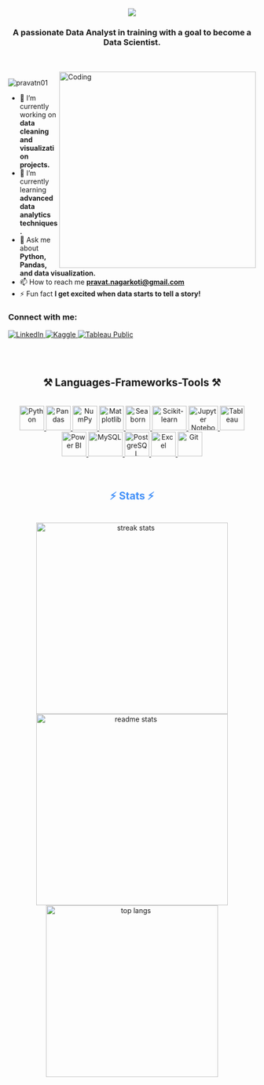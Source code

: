 <h1 align="center">
    <img src="https://readme-typing-svg.herokuapp.com/?font=Righteous&size=35&center=true&vCenter=true&width=500&height=70&duration=2500&lines=Hi+There!+👋;+I'm+Pravat+Nagarkoti!&color=4491f8" />
</h1>

<h3 align="center">A passionate Data Analyst in training with a goal to become a Data Scientist.</h3>
<br>
<br>
<img align="right" alt="Coding" width="400" src="https://media3.giphy.com/media/v1.Y2lkPTc5MGI3NjExbGJhM2dzNGRubGowNWE0aXV5ZTVnZXhmZHAxeHgxZGRud2R3MXJjeSZlcD12MV9pbnRlcm5hbF9naWZfYnlfaWQmY3Q9Zw/l46Cy1rHbQ92uuLXa/giphy.webp">
<p align="left"> <img src="https://komarev.com/ghpvc/?username=pravatn01&label=Profile%20views&color=0e75b6&style=flat" alt="pravatn01" /> </p>

- 🔭 I’m currently working on **data cleaning and visualization projects.**
- 🌱 I’m currently learning **advanced data analytics techniques.**
- 💬 Ask me about **Python, Pandas, and data visualization.**
- 📫 How to reach me **pravat.nagarkoti@gmail.com**
- ⚡ Fun fact **I get excited when data starts to tell a story!**
<h3 align="left">Connect with me:</h3>
<p align="left">
    <a href="https://www.linkedin.com/in/pravat-nagarkoti-786177308/" target="_blank">
        <img src="https://img.shields.io/badge/LinkedIn-0077B5?style=for-the-badge&logo=linkedin&logoColor=white" alt="LinkedIn"/>
    </a>
    <a href="https://kaggle.com/pravatnagarkoti" target="_blank">
        <img src="https://img.shields.io/badge/Kaggle-20BEFF?style=for-the-badge&logo=kaggle&logoColor=white" alt="Kaggle"/>
    </a>
    <a href="https://public.tableau.com/app/profile/pravat.nagarkoti/vizzes" target="_blank">
        <img src="https://img.shields.io/badge/Tableau-E97627?style=for-the-badge&logo=tableau&logoColor=white" alt="Tableau Public"/>
    </a>
</p>
<br>
<br>
<h2 align="center">⚒️ Languages-Frameworks-Tools ⚒️</h2>
<br/>
<div align="center">
    <a href="https://en.wikipedia.org/wiki/Python_(programming_language)" target="_blank">
        <img src="https://img.icons8.com/?size=100&id=13441&format=png&color=000000" alt="Python" width="50" height="50"/>
    </a>
    <a href="https://en.wikipedia.org/wiki/Pandas_(software)" target="_blank">
        <img src="https://img.icons8.com/?size=100&id=xSkewUSqtErH&format=png&color=000000" alt="Pandas" width="50" height="50"/>
    </a>
    <a href="https://en.wikipedia.org/wiki/NumPy" target="_blank">
        <img src="https://img.icons8.com/?size=100&id=aR9CXyMagKIS&format=png&color=000000" alt="NumPy" width="50" height="50"/>
    </a>
    <a href="https://en.wikipedia.org/wiki/Matplotlib" target="_blank">
        <img src="https://upload.wikimedia.org/wikipedia/commons/thumb/0/01/Created_with_Matplotlib-logo.svg/2048px-Created_with_Matplotlib-logo.svg.png" alt="Matplotlib" width="50" height="50"/>
    </a>
    <a href="https://en.wikipedia.org/wiki/Seaborn_(software)" target="_blank">
        <img src="https://cdn.worldvectorlogo.com/logos/seaborn-1.svg" alt="Seaborn" width="50" height="50"/>
    </a>
    <a href="https://en.wikipedia.org/wiki/Scikit-learn" target="_blank">
        <img src="https://upload.wikimedia.org/wikipedia/commons/0/05/Scikit_learn_logo_small.svg" alt="Scikit-learn" width="70" height="50"/>
    </a>
    <a href="https://en.wikipedia.org/wiki/Jupyter_Notebook" target="_blank">
        <img src="https://img.icons8.com/?size=100&id=J0SgMWzAxqFj&format=png&color=000000" alt="Jupyter Notebook" width="60" height="50"/>
    </a>
    <a href="https://en.wikipedia.org/wiki/Tableau_Software" target="_blank">
        <img src="https://img.icons8.com/?size=100&id=9Kvi1p1F0tUo&format=png&color=000000" alt="Tableau" width="50" height="50"/>
    </a>
    <a href="https://en.wikipedia.org/wiki/Power_BI" target="_blank">
        <img src="https://img.icons8.com/?size=100&id=3sGOUDo9nJ4k&format=png&color=000000" alt="Power BI" width="50" height="50"/>
    </a>
    <a href="https://en.wikipedia.org/wiki/MySQL" target="_blank">
        <img src="https://www.mysql.com/common/logos/logo-mysql-170x115.png" alt="MySQL" width="70" height="50"/>
    </a>
    <a href="https://en.wikipedia.org/wiki/PostgreSQL" target="_blank">
        <img src="https://img.icons8.com/?size=100&id=38561&format=png&color=000000" alt="PostgreSQL" width="50" height="50"/>
    </a>
    <a href="https://en.wikipedia.org/wiki/Microsoft_Excel" target="_blank">
        <img src="https://img.icons8.com/?size=100&id=117561&format=png&color=000000" alt="Excel" width="50" height="50"/>
    </a>
    <a href="https://en.wikipedia.org/wiki/Git" target="_blank">
        <img src="https://img.icons8.com/?size=100&id=20906&format=png&color=000000" alt="Git" width="50" height="50"/>
    </a>
</div>

<br>
<br>
<h2 align="center" style="color:#4491f8;">⚡ Stats ⚡</h2>
<br>
<div align="center">
  <img width=390 src="https://github-readme-streak-stats.herokuapp.com/?user=pravatn01&count_private=true&theme=react&border_radius=10&date_format=M%20j%5B%2C%20Y%5D&stroke=FFFFFF&ring=4491f8&fire=4491f8&sideNums=4491f8&currStreakNum=4491f8&currStreakLabel=4491f8&sideLabels=4491f8&dates=FFFFFF" alt="streak stats"/>
  <img width=390 src="https://github-readme-stats.vercel.app/api?username=pravatn01&count_private=true&show_icons=true&theme=react&rank_icon=github&border_radius=10&title_color=4491f8&icon_color=4491f8&text_color=FFFFFF" alt="readme stats" />
  <br/>
  <img width=350 align="center" src="https://github-readme-stats.vercel.app/api/top-langs/?username=pravatn01&hide=HTML&langs_count=8&layout=compact&theme=react&border_radius=10&title_color=4491f8&text_color=FFFFFF" alt="top langs" />
</div>



